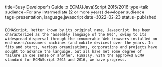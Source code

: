 title=Busy Developer's Guide   to ECMA(Java)Script 2015/2016
type=talk
audience=For any intermediate (2 or more years) developer audience
tags=presentation, language,javascript
date=2022-02-23
status=published
~~~~~~

ECMAScript, better known by its original name, Javascript, has been  characterized as the "assembly language of the Web", owing to its widespread dispersal through the innumerable Web browsers installed on end-users/consumers machines (and mobile devices) over the years. In fits and starts, various organizations, corporations and projects have sought to advance the language, but all have met some degree of failure in one sense or another. Finally, with the approved ECMA standard for ECMAScript 2015 and 2016, we have progress. 
    
